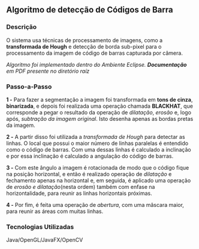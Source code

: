 ## Algoritmo de detecção de Códigos de Barra
### Descrição

O sistema usa técnicas de processamento de imagens, como a **transformada de Hough** e detecção de borda sub-pixel para o processamento da imagem de código de barras capturada por câmera.

*Algoritmo foi implementado dentro do Ambiente Eclipse. **Documentação** em PDF presente no diretório raíz*

### Passo-a-Passo

**1 -** Para fazer a segmentação a imagem foi transformada em **tons de cinza**, **binarizada**, e depois foi realizada uma operação chamada **BLACKHAT**, que corresponde a pegar o  resultado da operação de *dilatação*, *erosão* e, logo após, *subtração da imagem original*. Isto desenha apenas as bordas pretas da imagem.

**2 -** A partir disso foi utilizada a *transformada de Hough* para detectar as linhas. O local que possui o maior número de linhas paralelas é entendido como o código de barras. Com uma dessas linhas é calculado a inclinação e por essa inclinação é calculado a angulação do código de barras. 

**3 -** Com este ângulo a imagem é rotacionada de modo que o código fique na posição horizontal, e então é realizado operação de *dilatação* e fechamento apenas na horizontal e, em seguida, é aplicado uma operação de *erosão e dilatação*(nesta ordem) também com enfase na horizontalidade, para reunir as linhas horizontais próximas. 

**4 -** Por fim, é feita uma operação de *abertura*, com uma mâscara maior, para reunir as áreas com muitas linhas.

### Tecnologias Utilizadas

Java/OpenGL/JavaFX/OpenCV

